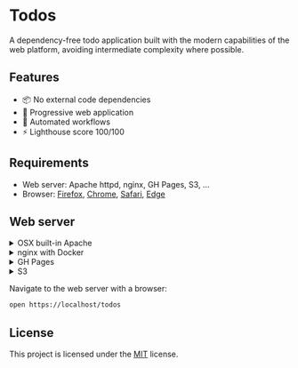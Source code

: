 # Todos

A dependency-free todo application built with the modern capabilities of the web platform, avoiding intermediate complexity where possible. 

## Features

- 📦 No external code dependencies
- 🌈 Progressive web application
- 🤖 Automated workflows
- ⚡️ Lighthouse score 100/100


## Requirements

- Web server: Apache httpd, nginx, GH Pages, S3, ...
- Browser: [Firefox](https://mozilla.org/firefox/all/#product-desktop-developer), [Chrome](https://google.com/chrome/), [Safari](https://developer.apple.com/safari/download/), [Edge](https://microsoft.com/edge) 

## Web server

<details><summary>OSX built-in Apache</summary>

1. Create certificate with:
    ```sh
    sudo ssh-keygen -f server.key
    sudo openssl req -new -key server.key -out request.csr
    sudo openssl x509 -req -in request.csr -signkey server.key -out server.crt
    ```

1. Add the following to `/private/etc/apache2/other/.conf`:
    ```
    Listen 443
    LoadModule ssl_module libexec/apache2/mod_ssl.so
    SSLCertificateFile "/Users/you/Sites/todos/server.crt"
    SSLCertificateKeyFile "/Users/you/Sites/todos/server.key"
    <VirtualHost 127.0.0.1:80>
        ServerName localhost
        DocumentRoot "/Users/you/Sites/todos/docs"
        <Directory "/Users/you/Sites/todos/docs">
            Order allow,deny
            Allow from all
        </Directory>
    </VirtualHost>
    
    <VirtualHost 127.0.0.1:443>
        ServerName localhost
        DocumentRoot "/Users/you/Sites/todos/docs"
        SSLEngine on
        SSLCipherSuite ALL:!ADH:!EXPORT56:RC4+RSA:+HIGH:+MEDIUM:+LOW:+SSLv2:+EXP:+eNULL
        SSLCertificateFile /Users/you/Sites/todos/server.crt
        SSLCertificateKeyFile /Users/you/Sites/todos/server.key
        <Directory "/Users/you/Sites/todos/docs">
            Order allow,deny
            Allow from all
        </Directory>
    </VirtualHost
    ```

1. Restart the webserver with the new configuration
    ```sh
    sudo /usr/sbin/apachectl restart # reload apache virtual hosts
    ```
</details>
<details><summary>nginx with Docker</summary>

Requirements:
- [Docker](https://www.docker.com/products/docker-desktop)
- SSL setup:

    <details><summary>mkcert setup</summary>
    - [mkcert](https://github.com/FiloSottile/mkcert)

    In order to access the web server via `https://` without warnings we can generate a locally trusted self-signed certificate with `mkcert`:

    ```sh
    mkcert localhost # generate localhost.pem + localhost-key.pem
    mkcert -install # install local mkcert certificate authority
    ```

    </details>

    <details><summary>openssl setup</summary>

    1. Create certificate authority
        
        ```sh
        sudo openssl genrsa \
            -out /etc/ssl/private/localhostCA.key \
            2048
        sudo openssl req \
            -new \
            -x509 \
            -sha256 \
            -days 365 \
            -nodes \
            -key /etc/ssl/private/localhostCA.key \
            -out /etc/ssl/certs/localhostCA.pem
        ```

    1. Install certificate authority locally
        - Firefox:
            Preferences -> Privacy & Security -> Certificates -> View Certificates -> Authorities -> Import
        - Chrome:
            Settings -> Advanced -> Privacy and security -> Manage certificates -> Authorities -> Import

    1. Create CSF configuration:
        
        `localhost.cnf`:
        ```conf
        [req]
        default_bits = 2048
        distinguished_name = req_distinguished_name
        prompt = no

        [req_distinguished_name]
        C = CH
        ST = Zurich
        L = Zurich
        O = localhost
        CN = localhost

        [v3_ca]
        subjectAltName = @alt_names

        [alt_names]
        DNS.1 = localhost
        ```

    1. Create CSR

        ```sh
        openssl req \
            -new \
            -config localhost.cnf \
            -sha256 \
            -nodes \
            -newkey rsa:2048 \
            -keyout localhost-key.pem \
            -out localhost.csr
        ```

    1. Create certificate

        ```sh
        sudo openssl x509 \
            -req \
            -in localhost.csr \
            -CA /etc/ssl/certs/localhostCA.pem \
            -CAkey /etc/ssl/private/localhostCA.key \
            -CAcreateserial \
            -out localhost.pem \
            -sha256 \
            -days 3650 \
            -extfile localhost.cnf \
            -extensions v3_ca
        ```

    1. Clean up files

        ```sh
        rm localhost.cnf localhost.csr
        ```

    </details>

The `docs` directory can be served by any web server, such as `nginx`:

```sh
docker run \
	--name todos-nginx \
	--rm \
	-p 80:80 \
	-p 443:443 \
	-v $PWD/docs:/usr/share/nginx/html/todos \
	-v $PWD/.github/nginx/conf.d/default.conf:/etc/nginx/conf.d/default.conf \
	-v $PWD/localhost.pem:/etc/nginx/conf.d/localhost.crt \
	-v $PWD/localhost-key.pem:/etc/nginx/conf.d/localhost.key \
	nginx:latest
```

- > By giving the container a name, it becomes easier to identify the container with `docker ps`.
- > The `--rm` flag is used to not aggregate docker containers locally: otherwise stopped containers have to be cleaned up with `docker rm`.
- > As the docker engine runs with elevated privileges we can directly open port `80`, bypassing the need for prompting super-user privileges with `sudo` for ports lower than `1024`.
- > The volume mount of the `docs` directory in the `nginx` default site root allows live-editing the source files without restarting the container.
- > The `docs` folder is just for using GH Pages from a repository folder, otherwise it would be named `public` or `src`...
</details>

<details><summary>GH Pages</summary>

`/docs` folder as source: [Configuring a publishing source for your GitHub Pages site](https://docs.github.com/en/github/working-with-github-pages/configuring-a-publishing-source-for-your-github-pages-site#choosing-a-publishing-source)

</details>
<details><summary>S3</summary>

[AWS Toolkit for Visual Studio Code](https://aws.amazon.com/visualstudiocode/)

</details>

Navigate to the web server with a browser:

```sh
open https://localhost/todos
```

## License

This project is licensed under the [MIT](LICENSE) license.
